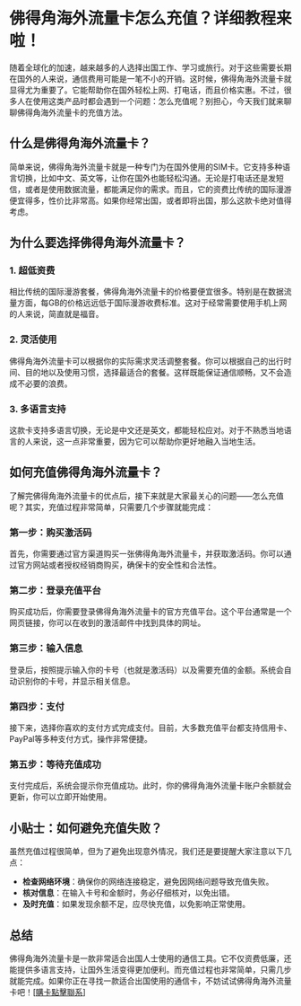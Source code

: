 # 佛得角海外流量卡怎么充值？详细教程来啦！

随着全球化的加速，越来越多的人选择出国工作、学习或旅行。对于这些需要长期在国外的人来说，通信费用可能是一笔不小的开销。这时候，佛得角海外流量卡就显得尤为重要了。它能帮助你在国外轻松上网、打电话，而且价格实惠。不过，很多人在使用这类产品时都会遇到一个问题：怎么充值呢？别担心，今天我们就来聊聊佛得角海外流量卡的充值方法。

## 什么是佛得角海外流量卡？

简单来说，佛得角海外流量卡就是一种专门为在国外使用的SIM卡。它支持多种语言切换，比如中文、英文等，让你在国外也能轻松沟通。无论是打电话还是发短信，或者是使用数据流量，都能满足你的需求。而且，它的资费比传统的国际漫游便宜得多，性价比非常高。如果你经常出国，或者即将出国，那么这款卡绝对值得考虑。

## 为什么要选择佛得角海外流量卡？

### 1. 超低资费
相比传统的国际漫游套餐，佛得角海外流量卡的价格要便宜很多。特别是在数据流量方面，每GB的价格远远低于国际漫游收费标准。这对于经常需要使用手机上网的人来说，简直就是福音。

### 2. 灵活使用
佛得角海外流量卡可以根据你的实际需求灵活调整套餐。你可以根据自己的出行时间、目的地以及使用习惯，选择最适合的套餐。这样既能保证通信顺畅，又不会造成不必要的浪费。

### 3. 多语言支持
这款卡支持多语言切换，无论是中文还是英文，都能轻松应对。对于不熟悉当地语言的人来说，这一点非常重要，因为它可以帮助你更好地融入当地生活。

## 如何充值佛得角海外流量卡？

了解完佛得角海外流量卡的优点后，接下来就是大家最关心的问题——怎么充值呢？其实，充值过程非常简单，只需要几个步骤就能完成：

### 第一步：购买激活码
首先，你需要通过官方渠道购买一张佛得角海外流量卡，并获取激活码。你可以通过官方网站或者授权经销商购买，确保卡的安全性和合法性。

### 第二步：登录充值平台
购买成功后，你需要登录佛得角海外流量卡的官方充值平台。这个平台通常是一个网页链接，你可以在收到的激活邮件中找到具体的网址。

### 第三步：输入信息
登录后，按照提示输入你的卡号（也就是激活码）以及需要充值的金额。系统会自动识别你的卡号，并显示相关信息。

### 第四步：支付
接下来，选择你喜欢的支付方式完成支付。目前，大多数充值平台都支持信用卡、PayPal等多种支付方式，操作非常便捷。

### 第五步：等待充值成功
支付完成后，系统会提示你充值成功。此时，你的佛得角海外流量卡账户余额就会更新，你可以立即开始使用。

## 小贴士：如何避免充值失败？

虽然充值过程很简单，但为了避免出现意外情况，我们还是要提醒大家注意以下几点：

- **检查网络环境**：确保你的网络连接稳定，避免因网络问题导致充值失败。
- **核对信息**：在输入卡号和金额时，务必仔细核对，以免出错。
- **及时充值**：如果发现余额不足，应尽快充值，以免影响正常使用。

## 总结

佛得角海外流量卡是一款非常适合出国人士使用的通信工具。它不仅资费低廉，还能提供多语言支持，让国外生活变得更加便利。而充值过程也非常简单，只需几步就能完成。如果你正在寻找一款适合出国使用的通信卡，不妨试试佛得角海外流量卡吧！[[購卡點擊聯系](https://t.me/s/esim1088)]